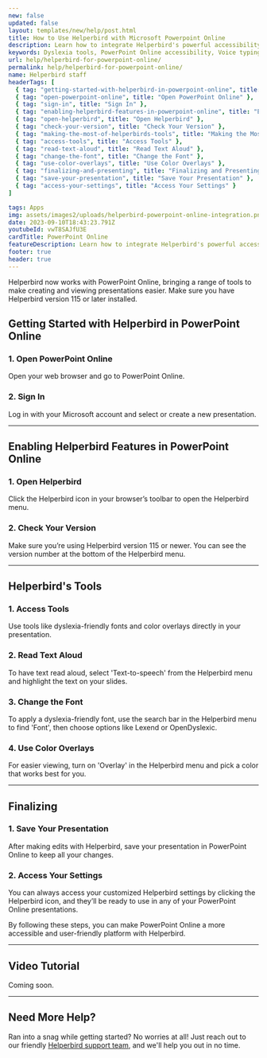 ```yaml
---
new: false
updated: false
layout: templates/new/help/post.html
title: How to Use Helperbird with Microsoft Powerpoint Online
description: Learn how to integrate Helperbird's powerful accessibility tools with Powerpoint Online to make document editing and reading more accessible.
keywords: Dyslexia tools, PowerPoint Online accessibility, Voice typing for PowerPoint, Text to speech for PowerPoint, Dyslexia fonts for PowerPoint, Helperbird for Edge, Helperbird for Firefox, Helperbird for Chrome, Lexend for PowerPoint, OpenDyslexic for PowerPoint
url: help/helperbird-for-powerpoint-online/
permalink: help/helperbird-for-powerpoint-online/
name: Helperbird staff
headerTags: [
  { tag: "getting-started-with-helperbird-in-powerpoint-online", title: "Getting Started with Helperbird in PowerPoint Online" },
  { tag: "open-powerpoint-online", title: "Open PowerPoint Online" },
  { tag: "sign-in", title: "Sign In" },
  { tag: "enabling-helperbird-features-in-powerpoint-online", title: "Enabling Helperbird Features in PowerPoint Online" },
  { tag: "open-helperbird", title: "Open Helperbird" },
  { tag: "check-your-version", title: "Check Your Version" },
  { tag: "making-the-most-of-helperbirds-tools", title: "Making the Most of Helperbird's Tools" },
  { tag: "access-tools", title: "Access Tools" },
  { tag: "read-text-aloud", title: "Read Text Aloud" },
  { tag: "change-the-font", title: "Change the Font" },
  { tag: "use-color-overlays", title: "Use Color Overlays" },
  { tag: "finalizing-and-presenting", title: "Finalizing and Presenting" },
  { tag: "save-your-presentation", title: "Save Your Presentation" },
  { tag: "access-your-settings", title: "Access Your Settings" }
]

tags: Apps
img: assets/images2/uploads/helperbird-powerpoint-online-integration.png
date: 2023-09-10T18:43:23.791Z
youtubeId: vwT8SAJfU3E
cardTitle: PowerPoint Online
featureDescription: Learn how to integrate Helperbird's powerful accessibility tools with Powerpoint Online to make document editing and reading more accessible.
footer: true
header: true
---
```


Helperbird now works with PowerPoint Online, bringing a range of tools to make creating and viewing presentations easier. Make sure you have Helperbird version 115 or later installed.

## Getting Started with Helperbird in PowerPoint Online

### 1. Open PowerPoint Online

Open your web browser and go to PowerPoint Online.

### 2. Sign In

Log in with your Microsoft account and select or create a new presentation.

---

## Enabling Helperbird Features in PowerPoint Online

### 1. Open Helperbird

Click the Helperbird icon in your browser’s toolbar to open the Helperbird menu.

### 2. Check Your Version

Make sure you’re using Helperbird version 115 or newer. You can see the version number at the bottom of the Helperbird menu.

---

## Helperbird's Tools

### 1. Access Tools

Use tools like dyslexia-friendly fonts and color overlays directly in your presentation.

### 2. Read Text Aloud

To have text read aloud, select 'Text-to-speech' from the Helperbird menu and highlight the text on your slides.

### 3. Change the Font

To apply a dyslexia-friendly font, use the search bar in the Helperbird menu to find 'Font', then choose options like Lexend or OpenDyslexic.

### 4. Use Color Overlays

For easier viewing, turn on 'Overlay' in the Helperbird menu and pick a color that works best for you.

---


## Finalizing

### 1. Save Your Presentation

After making edits with Helperbird, save your presentation in PowerPoint Online to keep all your changes.

### 2. Access Your Settings

You can always access your customized Helperbird settings by clicking the Helperbird icon, and they’ll be ready to use in any of your PowerPoint Online presentations.

By following these steps, you can make PowerPoint Online a more accessible and user-friendly platform with Helperbird.



---

## Video Tutorial

Coming soon.

---

## Need More Help?

Ran into a snag while getting started? No worries at all! Just reach out to our friendly [Helperbird support team](/support/), and we'll help you out in no time.



